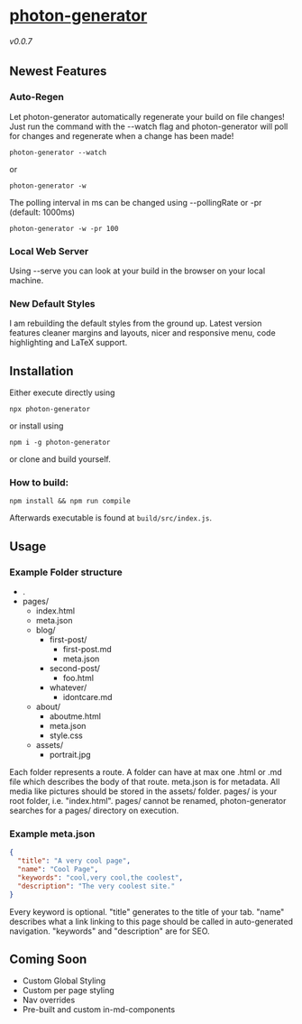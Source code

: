 # [photon-generator](https://github.com/DarkPhotonBeam/photon-generator)
###### v0.0.7

## Newest Features

### Auto-Regen

Let photon-generator automatically regenerate your build on file changes! Just run the command with the --watch flag and photon-generator will poll for changes and regenerate when a change has been made!
```shell
photon-generator --watch
```
or
```shell
photon-generator -w
```

The polling interval in ms can be changed using --pollingRate or -pr (default: 1000ms)
```shell
photon-generator -w -pr 100
```

### Local Web Server

Using --serve you can look at your build in the browser on your local machine.

### New Default Styles

I am rebuilding the default styles from the ground up. Latest version features cleaner margins and layouts, nicer and responsive menu, code highlighting and LaTeX support.

## Installation

Either execute directly using
```shell
npx photon-generator
```
or install using
```shell
npm i -g photon-generator
```
or clone and build yourself.

### How to build:
```shell
npm install && npm run compile
```

Afterwards executable is found at ``build/src/index.js``.

## Usage
### Example Folder structure

- .
- pages/
  - index.html
  - meta.json
  - blog/
    - first-post/
      - first-post.md
      - meta.json
    - second-post/
      - foo.html
    - whatever/
      - idontcare.md
  - about/
    - aboutme.html
    - meta.json
    - style.css
  - assets/
    - portrait.jpg

Each folder represents a route. A folder can have at max one .html or .md file which describes the body of that route.
meta.json is for metadata. All media like pictures should be stored in the assets/ folder. pages/ is your root folder, i.e. "index.html". pages/ cannot be renamed, photon-generator searches for a pages/ directory on execution.

### Example meta.json

```json
{
  "title": "A very cool page",
  "name": "Cool Page",
  "keywords": "cool,very cool,the coolest",
  "description": "The very coolest site."
}
```

Every keyword is optional.
"title" generates to the title of your tab.
"name" describes what a link linking to this page should be called in auto-generated navigation. "keywords" and "description" are for SEO.

## Coming Soon

* Custom Global Styling
* Custom per page styling
* Nav overrides
* Pre-built and custom in-md-components
